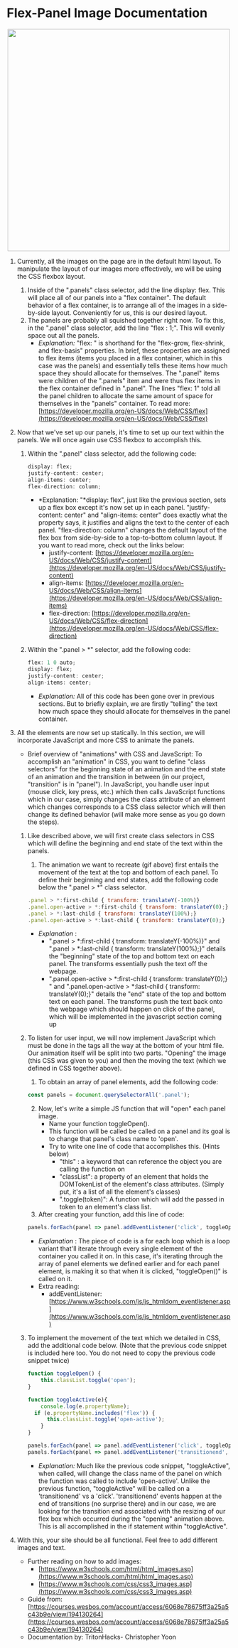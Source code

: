 # Flex-Panel Image Documentation

<p align="center"> 
    <img src="demo.gif" width="500"> 
</p>


1. Currently, all the images on the page are in the default html layout. To manipulate the layout of our images more effectively, we will be using the CSS flexbox layout. 
    1. Inside of the ".panels" class selector, add the line display: flex. This will place all of our panels into a "flex container". The default behavior of a flex container, is to arrange all of the images in a side-by-side layout. Conveniently for us, this is our desired layout. 
    2. The panels are probably all squished together right now. To fix this, in the ".panel" class selector, add the line "flex : 1;". This will evenly space out all the panels. 
        - *Explanation:* "flex: " is shorthand for the "flex-grow, flex-shrink, and flex-basis" properties. In brief, these properties are assigned to flex items (items you placed in a flex container, which in this case was the panels) and essentially tells these items how much space they should allocate for themselves. The ".panel" items were children of the ".panels" item and were thus flex items in the flex container defined in ".panel". The lines "flex: 1" told all the panel children to allocate the same amount of space for themselves in the "panels" container. To read more: [https://developer.mozilla.org/en-US/docs/Web/CSS/flex](https://developer.mozilla.org/en-US/docs/Web/CSS/flex)

2. Now that we've set up our panels, it's time to set up our text within the panels. We will once again use CSS flexbox to accomplish this. 
    1. Within the ".panel" class selector, add the following code: 

        ```jsx
        display: flex; 
        justify-content: center; 
        align-items: center; 
        flex-direction: column; 
        ```

        - *Explanation: "*display: flex", just like the previous section, sets up a flex box except it's now set up in each panel. "justify-content: center" and "align-items: center" does exactly what the property says, it justifies and aligns the text to the center of each panel. "flex-direction: column" changes the default layout of the flex box from side-by-side to a top-to-bottom column layout. If you want to read more, check out the links below:
            - justify-content: [https://developer.mozilla.org/en-US/docs/Web/CSS/justify-content](https://developer.mozilla.org/en-US/docs/Web/CSS/justify-content)
            - align-items: [https://developer.mozilla.org/en-US/docs/Web/CSS/align-items](https://developer.mozilla.org/en-US/docs/Web/CSS/align-items)
            - flex-direction: [https://developer.mozilla.org/en-US/docs/Web/CSS/flex-direction](https://developer.mozilla.org/en-US/docs/Web/CSS/flex-direction)
    2. Within the ".panel > *" selector, add the following code: 

        ```jsx
        flex: 1 0 auto; 
        display: flex; 
        justify-content: center; 
        align-items: center; 
        ```

        - *Explanation:* All of this code has been gone over in previous sections. But to briefly explain, we are firstly "telling" the text how much space they should allocate for themselves in the panel container.
3. All the elements are now set up statically. In this section, we will incorporate JavaScript and more CSS to animate the panels. 
    - Brief overview of "animations" with CSS and JavaScript: To accomplish an "animation" in CSS, you want to define "class selectors" for the beginning state of an animation and the end state of an animation and the transition in between (in our project, "transition" is in "panel"). In JavaScript, you handle user input (mouse click, key press, etc.) which then calls JavaScript functions which in our case, simply changes the class attribute of an element which changes corresponds to a CSS class selector which will then change its defined behavior (will make more sense as you go down the steps).
    1. Like described above, we will first create class selectors in CSS which will define the beginning and end state of the text within the panels. 
        1. The animation we want to recreate (gif above) first entails the movement of the text at the top and bottom of each panel. To define their beginning and end states, add the following code below the ".panel > *" class selector. 

        ```jsx
        .panel > *:first-child { transform: translateY(-100%)} 
        .panel.open-active > *:first-child { transform: translateY(0);} 
        .panel > *:last-child { transform: translateY(100%);} 
        .panel.open-active > *:last-child { transform: translateY(0);}
        ```

        - *Explanation* :
            - ".panel > *:first-child { transform: translateY(-100%)}" and ".panel > *:last-child { transform: translateY(100%);}" details the "beginning" state of the top and bottom text on each panel. The transforms essentially push the text off the webpage.
            - ".panel.open-active > *:first-child { transform: translateY(0);} " and ".panel.open-active > *:last-child { transform: translateY(0);}" details the "end" state of the top and bottom text on each panel. The transforms push the text back onto the webpage which should happen on click of the panel, which will be implemented in the javascript section coming up
    2. To listen for user input, we will now implement JavaScript which must be done in the <script> </script> tags all the way at the bottom of your html file. Our animation itself will be split into two parts. "Opening" the image (this CSS was given to you) and then the moving the text (which we defined in CSS together above). 
        1. To obtain an array of panel elements, add the following code: 

        ```jsx
        const panels = document.querySelectorAll('.panel'); 
        ```

        2. Now, let's write a simple JS function that will "open" each panel image.  
            -  Name your function toggleOpen(). 
            -  This function will be called be called on a panel and its goal is to change that panel's class name to 'open'. 
            -  Try to write one line of code that accomplishes this. (Hints below) 
                - "this" : a keyword that can reference the object you are calling the function on
                - "classList": a property of an element that holds the DOMTokenList of the element's class attributes. (Simply put, it's a list of all the element's classes) 
                - ".toggle(token)": A function which will add the passed in token to an element's class list. 
        3. After creating your function, add this line of code: 
        ```jsx
        panels.forEach(panel => panel.addEventListener('click', toggleOpen));
        ```

        - *Explanation* : The piece of code is a for each loop which is a loop variant that'll iterate through every single element of the container you called it on. In this case, it's iterating through the array of panel elements we defined earlier and for each panel element, is making it so that when it is clicked, "toggleOpen()" is called on it. 
        - Extra reading:
            - addEventListener: [https://www.w3schools.com/js/js_htmldom_eventlistener.asp](https://www.w3schools.com/js/js_htmldom_eventlistener.asp)
    3. To implement the movement of the text which we detailed in CSS, add the additional code below. (Note that the previous code snippet is included here too. You do not need to copy the previous code snippet twice) 

        ```jsx
        function toggleOpen() { 
        	this.classList.toggle('open'); 
        }

        function toggleActive(e){ 
        	console.log(e.propertyName); 
          if (e.propertyName.includes('flex')) { 
        	  this.classList.toggle('open-active'); 
        	}
        }

        panels.forEach(panel => panel.addEventListener('click', toggleOpen)); 
        panels.forEach(panel => panel.addEventListener('transitionend', toggleActive));
        ```

        - *Explanation:* Much like the previous code snippet, "toggleActive", when called, will change the class name of the panel on which the function was called to include 'open-active'. Unlike the previous function, "toggleActive" will be called on a 'transitionend' vs a 'click'. 'transitionend' events happen at the end of transitions (no surprise there) and in our case, we are looking for the transition end associated with the resizing of our flex box which occurred during the "opening" animation above. This is all accomplished in the if statement within "toggleActive".
4. With this, your site should be all functional. Feel free to add different images and text. 
    - Further reading on how to add images:
        - [https://www.w3schools.com/html/html_images.asp](https://www.w3schools.com/html/html_images.asp)
        - [https://www.w3schools.com/css/css3_images.asp](https://www.w3schools.com/css/css3_images.asp)
    - Guide from: [https://courses.wesbos.com/account/access/6068e78675ff3a25a5c43b9e/view/194130264](https://courses.wesbos.com/account/access/6068e78675ff3a25a5c43b9e/view/194130264)
    - Documentation by: TritonHacks- Christopher Yoon
